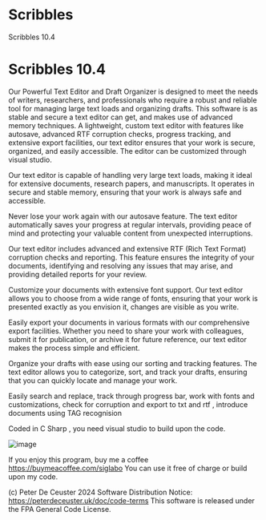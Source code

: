 # Scribbles
Scribbles 10.4
 
 # Scribbles 10.4
 
 
 
 Our Powerful Text Editor and Draft Organizer is designed to meet the needs of writers, researchers, and professionals who require a robust and reliable tool for managing large text loads and organizing drafts. This software is as stable and secure a text editor can get, and makes use of advanced memory techniques. A lightweight, custom text editor with features like autosave, advanced RTF corruption checks, progress tracking, and extensive export facilities, our text editor ensures that your work is secure, organized, and easily accessible. The editor can be customized through visual studio.
 
  Our text editor is capable of handling very large text loads, making it ideal for extensive documents, research papers, and manuscripts. It operates in secure and stable memory, ensuring that your work is always safe and accessible.
  
   Never lose your work again with our autosave feature. The text editor automatically saves your progress at regular intervals, providing peace of mind and protecting your valuable content from unexpected interruptions.
   
   
   Our text editor includes advanced and extensive RTF (Rich Text Format) corruption checks and reporting. This feature ensures the integrity of your documents, identifying and resolving any issues that may arise, and providing detailed reports for your review.
   
   
   Customize your documents with extensive font support. Our text editor allows you to choose from a wide range of fonts, ensuring that your work is presented exactly as you envision it, changes are visible as you write.
   
   Easily export your documents in various formats with our comprehensive export facilities. Whether you need to share your work with colleagues, submit it for publication, or archive it for future reference, our text editor makes the process simple and efficient.
   
   Organize your drafts with ease using our sorting and tracking features. The text editor allows you to categorize, sort, and track your drafts, ensuring that you can quickly locate and manage your work.
   
   
 Easily search and replace, track through progress bar, work with fonts and customizations, check for corruption and export to  txt and rtf , introduce documents using TAG recognision
 
 
 
 Coded in C Sharp , you need visual studio to build upon the code.  
 
 ![image](https://github.com/user-attachments/assets/f89d70a6-0d8e-462b-9ff4-b40419921d54)



If you enjoy this program, buy me a coffee https://buymeacoffee.com/siglabo
You can use it free of charge or build upon my code. 
 
(c) Peter De Ceuster 2024
Software Distribution Notice: https://peterdeceuster.uk/doc/code-terms 
This software is released under the FPA General Code License.
 
 

